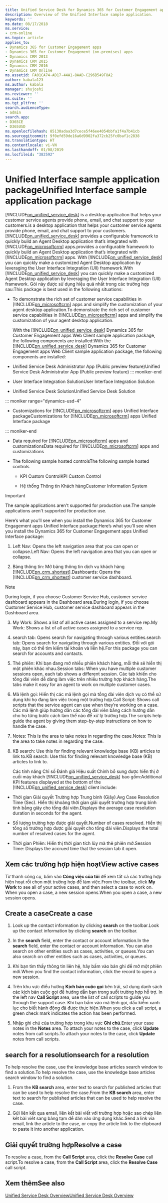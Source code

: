 ```yaml
---
title: Unified Service Desk for Dynamics 365 for Customer Engagement apps Unified Interface package | MicrosoftDocs
description: Overview of the Unified Interface sample application.
keywords: ''
ms.date: 08/17/2018
ms.service:
- crm-online
ms.topic: article
applies_to:
- Dynamics 365 for Customer Engagement apps
- Dynamics 365 for Customer Engagement (on-premises) apps
- Dynamics CRM 2013
- Dynamics CRM 2015
- Dynamics CRM 2016
- Dynamics CRM Online
ms.assetid: FA01CA74-AD17-44A1-8AAD-C296B549F8A2
author: kabala123
ms.author: kabala
manager: shujoshi
ms.reviewer: ''
ms.suite: ''
ms.tgt_pltfrm: ''
search.audienceType:
- admin
search.app:
- D365CE
- D365USD
ms.openlocfilehash: 85130adaa3d7cece5f46ee4054bbfa1f4a7b41cb
ms.sourcegitcommit: 9f0efd59de16a6d9902fa372cb25fc0baf1c2838
ms.translationtype: HT
ms.contentlocale: vi-VN
ms.lasthandoff: 01/08/2019
ms.locfileid: "382592"
---
```

# <a name="unified-interface-sample-application-package"></a><span data-ttu-id="d080c-103">Unified Interface sample application package</span><span class="sxs-lookup"><span data-stu-id="d080c-103">Unified Interface sample application package</span></span>
[!INCLUDE[pn_unified_service_desk](../../includes/pn-unified-service-desk.md)] <span data-ttu-id="d080c-104">is a desktop application that helps your customer service agents provide phone, email, and chat support to your customers.</span><span class="sxs-lookup"><span data-stu-id="d080c-104">is a desktop application that helps your customer service agents provide phone, email, and chat support to your customers.</span></span> [!INCLUDE[pn_unified_service_desk](../../includes/pn-unified-service-desk.md)] <span data-ttu-id="d080c-105">provides a configurable framework to quickly build an Agent Desktop application that’s integrated with [!INCLUDE[pn_microsoftcrm](../../includes/pn-microsoftcrm.md)] apps.</span><span class="sxs-lookup"><span data-stu-id="d080c-105">provides a configurable framework to quickly build an Agent Desktop application that’s integrated with [!INCLUDE[pn_microsoftcrm](../../includes/pn-microsoftcrm.md)] apps.</span></span> <span data-ttu-id="d080c-106">With [!INCLUDE[pn_unified_service_desk](../../includes/pn-unified-service-desk.md)] you can quickly make a customized Agent Desktop application by leveraging the User Interface Integration (UII) framework.</span><span class="sxs-lookup"><span data-stu-id="d080c-106">With [!INCLUDE[pn_unified_service_desk](../../includes/pn-unified-service-desk.md)] you can quickly make a customized Agent Desktop application by leveraging the User Interface Integration (UII) framework.</span></span> <span data-ttu-id="d080c-107">Gói này được sử dụng hiệu quả nhất trong các trường hợp sau:</span><span class="sxs-lookup"><span data-stu-id="d080c-107">This package is best used in the following situations:</span></span>  
  
- <span data-ttu-id="d080c-108">To demonstrate the rich set of customer service capabilities in [!INCLUDE[pn_microsoftcrm](../../includes/pn-microsoftcrm.md)] apps and simplify the customization of your agent desktop application.</span><span class="sxs-lookup"><span data-stu-id="d080c-108">To demonstrate the rich set of customer service capabilities in [!INCLUDE[pn_microsoftcrm](../../includes/pn-microsoftcrm.md)] apps and simplify the customization of your agent desktop application.</span></span>  
  
  <span data-ttu-id="d080c-109">With the [!INCLUDE[pn_unified_service_desk](../../includes/pn-unified-service-desk.md)] Dynamics 365 for Customer Engagement apps Web Client sample application package, the following components are installed:</span><span class="sxs-lookup"><span data-stu-id="d080c-109">With the [!INCLUDE[pn_unified_service_desk](../../includes/pn-unified-service-desk.md)] Dynamics 365 for Customer Engagement apps Web Client sample application package, the following components are installed:</span></span>  
  
- <span data-ttu-id="d080c-110">Unified Service Desk Administrator App (Public preview feature)</span><span class="sxs-lookup"><span data-stu-id="d080c-110">Unified Service Desk Administrator App (Public preview feature)</span></span>
::: moniker-end

- <span data-ttu-id="d080c-111">User Interface Integration Solution</span><span class="sxs-lookup"><span data-stu-id="d080c-111">User Interface Integration Solution</span></span> 
  
- <span data-ttu-id="d080c-112">Unified Service Desk Solution</span><span class="sxs-lookup"><span data-stu-id="d080c-112">Unified Service Desk Solution</span></span>

::: moniker range="dynamics-usd-4"

- <span data-ttu-id="d080c-113">Customizations for [!INCLUDE[pn_microsoftcrm](../../includes/pn-microsoftcrm.md)] apps Unified Interface package</span><span class="sxs-lookup"><span data-stu-id="d080c-113">Customizations for [!INCLUDE[pn_microsoftcrm](../../includes/pn-microsoftcrm.md)] apps Unified Interface package</span></span>

::: moniker-end 

- <span data-ttu-id="d080c-114">Data required for [!INCLUDE[pn_microsoftcrm](../../includes/pn-microsoftcrm.md)] apps and customizations</span><span class="sxs-lookup"><span data-stu-id="d080c-114">Data required for [!INCLUDE[pn_microsoftcrm](../../includes/pn-microsoftcrm.md)] apps and customizations</span></span>
  
- <span data-ttu-id="d080c-115">The following sample hosted controls</span><span class="sxs-lookup"><span data-stu-id="d080c-115">The following sample hosted controls</span></span>  
  
  -   <span data-ttu-id="d080c-116">KPI Custom Control</span><span class="sxs-lookup"><span data-stu-id="d080c-116">KPI Custom Control</span></span>  
  
  -   <span data-ttu-id="d080c-117">Hệ thống Thông tin Khách hàng</span><span class="sxs-lookup"><span data-stu-id="d080c-117">Customer Information System</span></span>  
  
> [!IMPORTANT]
>  <span data-ttu-id="d080c-118">The sample applications aren't supported for production use.</span><span class="sxs-lookup"><span data-stu-id="d080c-118">The sample applications aren't supported for production use.</span></span>  
  
  
 <span data-ttu-id="d080c-119">Here’s what you’ll see when you install the Dynamics 365 for Customer Engagement apps Unified Interface package:</span><span class="sxs-lookup"><span data-stu-id="d080c-119">Here’s what you’ll see when you install the Dynamics 365 for Customer Engagement apps Unified Interface package:</span></span>  
  
1. <span data-ttu-id="d080c-120">Left Nav: Opens the left navigation area that you can open or collapse.</span><span class="sxs-lookup"><span data-stu-id="d080c-120">Left Nav: Opens the left navigation area that you can open or collapse.</span></span>  
  
2. <span data-ttu-id="d080c-121">Bảng thông tin: Mở bảng thông tin dịch vụ khách hàng [!INCLUDE[pn_crm_shortest](../../includes/pn-crm-shortest.md)].</span><span class="sxs-lookup"><span data-stu-id="d080c-121">Dashboards: Opens the [!INCLUDE[pn_crm_shortest](../../includes/pn-crm-shortest.md)] customer service dashboard.</span></span>  

> [!NOTE]
> <span data-ttu-id="d080c-122">During login, if you choose Customer Service Hub, customer service dashboard appears in the Dashboard area.</span><span class="sxs-lookup"><span data-stu-id="d080c-122">During login, if you choose Customer Service Hub, customer service dashboard appears in the Dashboard area.</span></span> 
  
3. <span data-ttu-id="d080c-123">My Work: Shows a list of all active cases assigned to a service rep.</span><span class="sxs-lookup"><span data-stu-id="d080c-123">My Work: Shows a list of all active cases assigned to a service rep.</span></span>  
  
4. <span data-ttu-id="d080c-124">search tab: Opens search for navigating through various entities.</span><span class="sxs-lookup"><span data-stu-id="d080c-124">search tab: Opens search for navigating through various entities.</span></span> <span data-ttu-id="d080c-125">Đối với gói này, bạn có thể tìm kiếm tài khoản và liên hệ.</span><span class="sxs-lookup"><span data-stu-id="d080c-125">For this package you can search for accounts and contacts.</span></span>  
  
5. <span data-ttu-id="d080c-126">Thẻ phiên: Khi bạn đang mở nhiều phiên khách hàng, mỗi thẻ sẽ hiển thị một phiên khác nhau.</span><span class="sxs-lookup"><span data-stu-id="d080c-126">Session tabs: When you have multiple customer sessions open, each tab shows a different session.</span></span> <span data-ttu-id="d080c-127">Các tab khiến cho tổng đài viên dễ dàng làm việc trên nhiều trường hợp khách hàng.</span><span class="sxs-lookup"><span data-stu-id="d080c-127">The tabs make it easy for an agent to work on multiple customer cases.</span></span>  
  
6. <span data-ttu-id="d080c-128">Mã lệnh gọi: Hiển thị các mã lệnh gọi mà tổng đài viên dịch vụ có thể sử dụng khi họ đang làm việc trong một trường hợp.</span><span class="sxs-lookup"><span data-stu-id="d080c-128">Call Script: Shows call scripts that the service agent can use when they’re working on a case.</span></span> <span data-ttu-id="d080c-129">Các mã lệnh giúp hướng dẫn các tổng đài viên bằng cách hướng dẫn cho họ từng bước cách làm thế nào để xử lý trường hợp.</span><span class="sxs-lookup"><span data-stu-id="d080c-129">The scripts help guide the agent by giving them step-by-step instructions on how to handle the case.</span></span>  
  
7. <span data-ttu-id="d080c-130">Notes: This is the area to take notes in regarding the case.</span><span class="sxs-lookup"><span data-stu-id="d080c-130">Notes: This is the area to take notes in regarding the case.</span></span>  
  
8. <span data-ttu-id="d080c-131">KB search:  Use this for finding relevant knowledge base (KB) articles to link to.</span><span class="sxs-lookup"><span data-stu-id="d080c-131">KB search:  Use this for finding relevant knowledge base (KB) articles to link to.</span></span>  
  
   <span data-ttu-id="d080c-132">Các tính năng Chỉ số Đánh giá Hiệu suất Chính bổ sung được hiển thị ở cuối máy khách [!INCLUDE[pn_unified_service_desk](../../includes/pn-unified-service-desk.md)] bao gồm:</span><span class="sxs-lookup"><span data-stu-id="d080c-132">Additional KPI features displayed at the bottom of the [!INCLUDE[pn_unified_service_desk](../../includes/pn-unified-service-desk.md)] client  include:</span></span>  
  
-   <span data-ttu-id="d080c-133">Thời gian Giải quyết Trường hợp Trung bình (Giây).</span><span class="sxs-lookup"><span data-stu-id="d080c-133">Avg Case Resolution Time (Sec).</span></span> <span data-ttu-id="d080c-134">Hiển thị khoảng thời gian giải quyết trường hợp trung bình tính bằng giây cho tổng đài viên.</span><span class="sxs-lookup"><span data-stu-id="d080c-134">Displays the average case resolution duration in seconds for the agent.</span></span>  
  
-   <span data-ttu-id="d080c-135">Số lượng trường hợp được giải quyết.</span><span class="sxs-lookup"><span data-stu-id="d080c-135">Number of cases resolved.</span></span> <span data-ttu-id="d080c-136">Hiển thị tổng số trường hợp được giải quyết cho tổng đài viên.</span><span class="sxs-lookup"><span data-stu-id="d080c-136">Displays the total number of resolved cases for the agent.</span></span>  
  
-   <span data-ttu-id="d080c-137">Thời gian Phiên: Hiển thị thời gian tích lũy mà thẻ phiên mở.</span><span class="sxs-lookup"><span data-stu-id="d080c-137">Session Time: Displays the accrued time that the session tab it open.</span></span>  
  
  
## <a name="view-active-cases"></a><span data-ttu-id="d080c-138">Xem các trường hợp hiện hoạt</span><span class="sxs-lookup"><span data-stu-id="d080c-138">View active cases</span></span>  
 <span data-ttu-id="d080c-139">Từ thanh công cụ, bấm vào **Công việc của tôi** để xem tất cả các trường hợp hiện hoạt rồi chọn một trường hợp để làm việc.</span><span class="sxs-lookup"><span data-stu-id="d080c-139">From the toolbar, click **My Work** to see all of your active cases, and then select a case to work on.</span></span> <span data-ttu-id="d080c-140">When you open a case, a new session opens.</span><span class="sxs-lookup"><span data-stu-id="d080c-140">When you open a case, a new session opens.</span></span>  
  
## <a name="create-a-case"></a><span data-ttu-id="d080c-141">Create a case</span><span class="sxs-lookup"><span data-stu-id="d080c-141">Create a case</span></span>  
  
1.  <span data-ttu-id="d080c-142">Look up the contact information by clicking **search** on the toolbar.</span><span class="sxs-lookup"><span data-stu-id="d080c-142">Look up the contact information by clicking **search** on the toolbar.</span></span>  
  
2.  <span data-ttu-id="d080c-143">In the **search** field, enter the contact or account information.</span><span class="sxs-lookup"><span data-stu-id="d080c-143">In the **search** field, enter the contact or account information.</span></span> <span data-ttu-id="d080c-144">You can also search on other entities such as cases, activities, or queues.</span><span class="sxs-lookup"><span data-stu-id="d080c-144">You can also search on other entities such as cases, activities, or queues.</span></span>  
  
3.  <span data-ttu-id="d080c-145">Khi bạn tìm thấy thông tin liên hệ, hãy bấm vào bản ghi để mở một phiên mới.</span><span class="sxs-lookup"><span data-stu-id="d080c-145">When you find the contact information, click the record to open a new session.</span></span>  
  
4.  <span data-ttu-id="d080c-146">Trên khu vực điều hướng **Kịch bản cuộc gọi** bên trái, sử dụng danh sách các kịch bản cuộc gọi để hướng dẫn bạn trong suốt trường hợp hỗ trợ. </span><span class="sxs-lookup"><span data-stu-id="d080c-146">In the left nav **Call Script** area, use the list of call scripts to guide you through the support case.</span></span> <span data-ttu-id="d080c-147">Khi bạn bấm vào mã lệnh gọi, dấu kiểm xanh lục cho biết hành động đã được thực hiện.</span><span class="sxs-lookup"><span data-stu-id="d080c-147">When you click a call script, a green check mark indicates the action has been performed.</span></span>  
  
5.  <span data-ttu-id="d080c-148">Nhập ghi chú của trường hợp trong khu vực **Ghi chú**.</span><span class="sxs-lookup"><span data-stu-id="d080c-148">Enter your case notes in the **Notes** area.</span></span> <span data-ttu-id="d080c-149">To attach your notes to the case, click **Update** notes from call scripts.</span><span class="sxs-lookup"><span data-stu-id="d080c-149">To attach your notes to the case, click **Update** notes from call scripts.</span></span>  
  
## <a name="search-for-a-resolution"></a><span data-ttu-id="d080c-150">search for a resolution</span><span class="sxs-lookup"><span data-stu-id="d080c-150">search for a resolution</span></span>  
 <span data-ttu-id="d080c-151">To help resolve the case, use the knowledge base articles search window to find a solution.</span><span class="sxs-lookup"><span data-stu-id="d080c-151">To help resolve the case, use the knowledge base articles search window to find a solution.</span></span>  
  
1.  <span data-ttu-id="d080c-152">From the **KB search** area, enter text to search for published articles that can be used to help resolve the case.</span><span class="sxs-lookup"><span data-stu-id="d080c-152">From the **KB search** area, enter text to search for published articles that can be used to help resolve the case.</span></span>  
  
2.  <span data-ttu-id="d080c-153">Gửi liên kết qua email, liên kết bài viết với trường hợp hoặc sao chép liên kết bài viết sang bảng tạm để dán vào ứng dụng khác.</span><span class="sxs-lookup"><span data-stu-id="d080c-153">Send a link via email, link the article to the case, or copy the article link to the clipboard to  paste it into another application.</span></span>  
  
## <a name="resolve-a-case"></a><span data-ttu-id="d080c-154">Giải quyết trường hợp</span><span class="sxs-lookup"><span data-stu-id="d080c-154">Resolve a case</span></span>  
 <span data-ttu-id="d080c-155">To resolve a case, from the **Call Script** area, click the **Resolve Case** call script.</span><span class="sxs-lookup"><span data-stu-id="d080c-155">To resolve a case, from the **Call Script** area, click the **Resolve Case** call script.</span></span>  

## <a name="see-also"></a><span data-ttu-id="d080c-156">Xem thêm</span><span class="sxs-lookup"><span data-stu-id="d080c-156">See also</span></span>  
 [<span data-ttu-id="d080c-157">Unified Service Desk Overview</span><span class="sxs-lookup"><span data-stu-id="d080c-157">Unified Service Desk Overview</span></span>](../../unified-service-desk/admin/overview-unified-service-desk.md)

